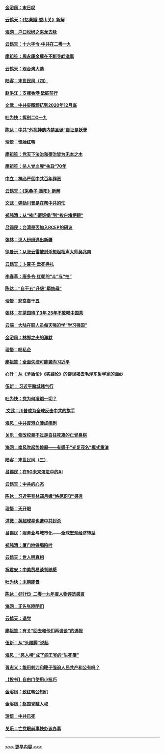 #### [金浴凤：末日叹](../pages/nsc993/n11752359.md?t=12301241) 
#### [云鹤天：《忆秦娥‧娄山关》新解](../pages/nsc993/n11752348.md?t=12301241) 
#### [海网：户口松绑之来龙去脉](../pages/nsc993/n11752328.md?t=12301241) 
#### [云鹤天：十六字令‧中共在二零一九](../pages/nsc993/n11752305.md?t=12301241) 
#### [廖祖笙：周永康余孽在不断寻衅滋事](../pages/nsc993/n11751013.md?t=12301241) 
#### [云鹤天：观台湾大选](../pages/nsc993/n11751007.md?t=12301241) 
#### [陆客：末世民风（四）](../pages/nsc993/n11749203.md?t=12301241) 
#### [赵洪江：支撑香港 砥砺前行](../pages/nsc993/n11748482.md?t=12301241) 
#### [文武：中共妄图顽抗到2020年12月底](../pages/nsc993/n11748446.md?t=12301241) 
#### [吐为快：挥别二O一九](../pages/nsc993/n11748411.md?t=12301241) 
#### [陈达：中共“外扰神韵内禁圣诞”自证是妖孽](../pages/nsc993/n11748226.md?t=12301241) 
#### [理悟：怪胎红朝](../pages/nsc993/n11748206.md?t=12301241) 
#### [廖祖笙：党天下法治和德治皆为无本之木](../pages/nsc993/n11748135.md?t=12301241) 
#### [廖祖笙：杀人党血腥“执政”70年](../pages/nsc993/n11745144.md?t=12301241) 
#### [中立：神必严惩中共百年罪恶](../pages/nsc993/n11744970.md?t=12301241) 
#### [云鹤天：《采桑子‧重阳》新解](../pages/nsc993/n11744948.md?t=12301241) 
#### [文武：弹劾川普是在帮中共的忙](../pages/nsc993/n11744758.md?t=12301241) 
#### [郑纯清：从“挨门砸饭锅”到“挨户堵炉眼”](../pages/nsc993/n11744745.md?t=12301241) 
#### [吕锡民：台湾是否加入RCEP的研议](../pages/nsc993/n11744701.md?t=12301241) 
#### [张林：汉人纷纷逃出新疆](../pages/nsc993/n11743530.md?t=12301241) 
#### [徐曼沅：从张云雷被封杀想起相声大师吴兆南](../pages/nsc993/n11741816.md?t=12301241) 
#### [云鹤天：卜算子‧垂死挣扎](../pages/nsc993/n11739956.md?t=12301241) 
#### [李春草：唐多令‧红朝的“斗”与“拍”](../pages/nsc993/n11739830.md?t=12301241) 
#### [陈达：“自干五”升级“牵妨母”](../pages/nsc993/n11739724.md?t=12301241) 
#### [理悟：悲哀自干五](../pages/nsc993/n11739547.md?t=12301241) 
#### [张林：在茶园待了3年 25年不敢喝中国茶](../pages/nsc993/n11739240.md?t=12301241) 
#### [云端：大陆在职人员每天强迫学“学习强国”](../pages/nsc993/n11738735.md?t=12301241) 
#### [金浴凤：林郑之夫的渊默](../pages/nsc993/n11737735.md?t=12301241) 
#### [理悟：叹私企](../pages/nsc993/n11737715.md?t=12301241) 
#### [廖祖笙：全面失控可能袭向习近平](../pages/nsc993/n11737704.md?t=12301241) 
#### [心升：从《矛盾论》《实践论》的谬误揭去毛泽东哲学家的面纱](../pages/nsc993/n11736962.md?t=12301241) 
#### [伍新： 习近平赌城赌气行](../pages/nsc993/n11736929.md?t=12301241) 
#### [吐为快：党为何凌蹈一切？](../pages/nsc993/n11736915.md?t=12301241) 
#### [ 文武：川普成为全球反击中共的旗手](../pages/nsc993/n11736882.md?t=12301241) 
#### [海风：中共废港立澳成闹剧](../pages/nsc993/n11735857.md?t=12301241) 
#### [关乐：修改校章不过是自往死凑的亡党臭棋](../pages/nsc993/n11735097.md?t=12301241) 
#### [海网：南风吹起势燎原——有感于“光复茂名”模式重演](../pages/nsc993/n11732308.md?t=12301241) 
#### [陆客：末世民风（三）](../pages/nsc993/n11732211.md?t=12301241) 
#### [吕锡民：在5G未来演进中的AI](../pages/nsc993/n11730010.md?t=12301241) 
#### [云鹤天：中共的心态](../pages/nsc993/n11729906.md?t=12301241) 
#### [陈达：习近平夸林郑月娥“恪尽职守”感言](../pages/nsc993/n11729881.md?t=12301241) 
#### [理悟：天开眼](../pages/nsc993/n11729699.md?t=12301241) 
#### [洪微：英超球星也遭中共封杀](../pages/nsc993/n11727243.md?t=12301241) 
#### [吕锡民：服务业与城市化——全球宏观经济转型](../pages/nsc993/n11725845.md?t=12301241) 
#### [郑纯清：厦门地铁塌陷吟](../pages/nsc993/n11725813.md?t=12301241) 
#### [云鹤天：世人明真相](../pages/nsc993/n11725621.md?t=12301241) 
#### [祝君安：中美贸易谈判随感](../pages/nsc993/n11725609.md?t=12301241) 
#### [吐为快：末朝即景](../pages/nsc993/n11723365.md?t=12301241) 
#### [陈达：《时代》二零一九年度人物评选感言](../pages/nsc993/n11723337.md?t=12301241) 
#### [海网：正告张晓明们](../pages/nsc993/n11723228.md?t=12301241) 
#### [云鹤天：退党](../pages/nsc993/n11723056.md?t=12301241) 
#### [廖祖笙：有关“回去和他们再谈谈”的通报](../pages/nsc993/n11722442.md?t=12301241) 
#### [伍新：从“头踢脚”说起](../pages/nsc993/n11722429.md?t=12301241) 
#### [海风：“恶人榜”成了阎王爷的“生死簿”](../pages/nsc993/n11722272.md?t=12301241) 
#### [胥志义：能用剌刀和鞭子强迫人民共产和公有吗？](../pages/nsc993/n11720569.md?t=12301241) 
#### [【投书】自由门使用小技巧](../pages/nsc993/n11720180.md?t=12301241) 
#### [金浴凤：致红朝公知们](../pages/nsc993/n11720563.md?t=12301241) 
#### [金浴凤：赵国党赋人权](../pages/nsc993/n11720533.md?t=12301241) 
#### [理悟：中共已死](../pages/nsc993/n11720233.md?t=12301241) 
#### [关乐：亡党眼前事快办该办事](../pages/nsc993/n11719160.md?t=12301241) 

----
#### [ >>> 更早内容 <<< ](../indexes/nsc993-earlier.md)
